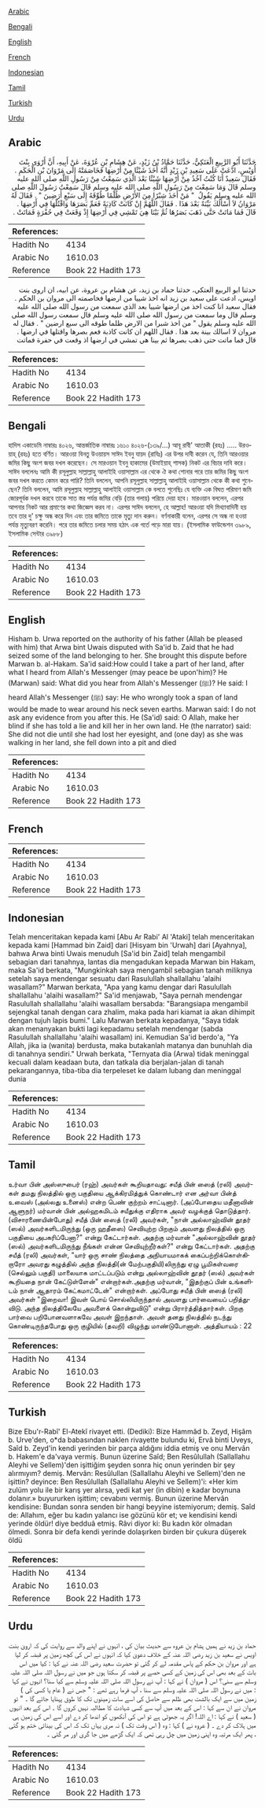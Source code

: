 [Arabic](#arabic)

[Bengali](#bengali)

[English](#english)

[French](#french)

[Indonesian](#indonesian)

[Tamil](#tamil)

[Turkish](#turkish)

[Urdu](#urdu)

## Arabic


<div dir="rtl" lang="ar" style={{fontSize:'larger',backgroundColor:'#f8f9fa',padding:20}}>
حَدَّثَنَا أَبُو الرَّبِيعِ الْعَتَكِيُّ، حَدَّثَنَا حَمَّادُ بْنُ زَيْدٍ، عَنْ هِشَامِ بْنِ عُرْوَةَ، عَنْ أَبِيهِ، أَنَّ أَرْوَى بِنْتَ أُوَيْسٍ، ادَّعَتْ عَلَى سَعِيدِ بْنِ زَيْدٍ أَنَّهُ أَخَذَ شَيْئًا مِنْ أَرْضِهَا فَخَاصَمَتْهُ إِلَى مَرْوَانَ بْنِ الْحَكَمِ ‏.‏ فَقَالَ سَعِيدٌ أَنَا كُنْتُ آخُذُ مِنْ أَرْضِهَا شَيْئًا بَعْدَ الَّذِي سَمِعْتُ مِنْ رَسُولِ اللَّهِ صلى الله عليه وسلم قَالَ وَمَا سَمِعْتَ مِنْ رَسُولِ اللَّهِ صلى الله عليه وسلم قَالَ سَمِعْتُ رَسُولَ اللَّهِ صلى الله عليه وسلم يَقُولُ ‏ "‏ مَنْ أَخَذَ شِبْرًا مِنَ الأَرْضِ ظُلْمًا طُوِّقَهُ إِلَى سَبْعِ أَرَضِينَ ‏"‏ ‏.‏ فَقَالَ لَهُ مَرْوَانُ لاَ أَسْأَلُكَ بَيِّنَةً بَعْدَ هَذَا ‏.‏ فَقَالَ اللَّهُمَّ إِنْ كَانَتْ كَاذِبَةً فَعَمِّ بَصَرَهَا وَاقْتُلْهَا فِي أَرْضِهَا ‏.‏ قَالَ فَمَا مَاتَتْ حَتَّى ذَهَبَ بَصَرُهَا ثُمَّ بَيْنَا هِيَ تَمْشِي فِي أَرْضِهَا إِذْ وَقَعَتْ فِي حُفْرَةٍ فَمَاتَتْ ‏.‏
</div>
<div style={{backgroundColor:'#f8f9fa',padding:20, marginBottom: 10}}><table> <thead> <tr> <th>References:</th> <th></th> </tr> </thead> <tbody><tr><td>Hadith No</td><td>4134</td></tr><tr><td>Arabic No</td><td>1610.03</td></tr><tr><td>Reference</td><td>Book 22 Hadith 173</td></tr></tbody></table></div>


<div dir="rtl" lang="ar" style={{fontSize:'larger',backgroundColor:'#f8f9fa',padding:20}}>
حدثنا ابو الربيع العتكي، حدثنا حماد بن زيد، عن هشام بن عروة، عن ابيه، ان اروى بنت اويس، ادعت على سعيد بن زيد انه اخذ شييا من ارضها فخاصمته الى مروان بن الحكم . فقال سعيد انا كنت اخذ من ارضها شييا بعد الذي سمعت من رسول الله صلى الله عليه وسلم قال وما سمعت من رسول الله صلى الله عليه وسلم قال سمعت رسول الله صلى الله عليه وسلم يقول " من اخذ شبرا من الارض ظلما طوقه الى سبع ارضين " . فقال له مروان لا اسالك بينة بعد هذا . فقال اللهم ان كانت كاذبة فعم بصرها واقتلها في ارضها . قال فما ماتت حتى ذهب بصرها ثم بينا هي تمشي في ارضها اذ وقعت في حفرة فماتت
</div>
<div style={{backgroundColor:'#f8f9fa',padding:20, marginBottom: 10}}><table> <thead> <tr> <th>References:</th> <th></th> </tr> </thead> <tbody><tr><td>Hadith No</td><td>4134</td></tr><tr><td>Arabic No</td><td>1610.03</td></tr><tr><td>Reference</td><td>Book 22 Hadith 173</td></tr></tbody></table></div>

## Bengali


<div dir="ltr" lang="bn" style={{fontSize:'larger',backgroundColor:'#f8f9fa',padding:20}}>
হাদিস একাডেমি নাম্বারঃ ৪০২৬, আন্তর্জাতিক নাম্বারঃ ১৬১০ ৪০২৬-(১৩৯/...) আবূ রাবী' আতাকী (রহঃ) ..... উরওয়াহ্ (রহঃ) হতে বর্ণিত। আরওয়া বিনতু উওয়ায়স সাঈদ ইবনু যায়দ (রাযিঃ) এর উপর দাবী করেন যে, তিনি আরওয়ার জমির কিছু অংশ জবর দখল করেছেন। সে মারওয়ান ইবনু হাকামের (উমাইয়াহ্ শাসক) নিকট এর বিচার দাবি করে। সাঈদ বললেনঃ আমি কী রসূলুল্লাহ সাল্লাল্লাহু আলাইহি ওয়াসাল্লাম এর থেকে ঐ কথা শোনার পরে তার জমির কিছু অংশ জবর দখল করতে কেমন করে পারি? তিনি বললেন, আপনি রসূলুল্লাহ সাল্লাল্লাহু আলাইহি ওয়াসাল্লাম থেকে কী কথা শুনেছেন? তিনি বললেন, আমি রসূলুল্লাহ সাল্লাল্লাহু আলাইহি ওয়াসাল্লাম কে বলতে শুনেছিঃ যে ব্যক্তি এক বিঘত পরিমাণ জমি জোরপূর্বক দখল করবে তাকে সাত স্তর পর্যন্ত জমির বেড়ি (তার গলায়) পরিয়ে দেয়া হবে। মারওয়ান বললেন, এরপর আপনার নিকট আর প্রমাণের কথা জিজ্ঞেস করব না। এরপর সাঈদ বললেন, হে আল্লাহ! আরওয়া যদি মিথ্যাবাদিনী হয় তবে তার দু' চক্ষু অন্ধ করে দিন এবং তার জমিতে তাকে মৃত্যু দান করুন। বর্ণনাকারী বলেন, এরপর সে অন্ধ না হওয়া পর্যন্ত মৃত্যুবরণ করেনি। পরে তার জমিতে চলার সময় হঠাৎ এক গর্তে পড়ে মারা যায়। (ইসলামিক ফাউন্ডেশন ৩৯৮৯, ইসলামিক সেন্টার ৩৯৮৮)
</div>
<div style={{backgroundColor:'#f8f9fa',padding:20, marginBottom: 10}}><table> <thead> <tr> <th>References:</th> <th></th> </tr> </thead> <tbody><tr><td>Hadith No</td><td>4134</td></tr><tr><td>Arabic No</td><td>1610.03</td></tr><tr><td>Reference</td><td>Book 22 Hadith 173</td></tr></tbody></table></div>

## English


<div dir="ltr" lang="en" style={{fontSize:'larger',backgroundColor:'#f8f9fa',padding:20}}>
Hisham b. Urwa reported on the authority of his father (Allah be pleased with him) that Arwa bint Uwais disputed with Sa'id b. Zaid that he had seized some of the land belonging to her. She brought this dispute before Marwan b. al-Hakam. Sa'id said:How could I take a part of her land, after what I heard from Allah's Messenger (may peace be upon'him)? He (Marwan) said: What did you hear from Allah's Messenger (ﷺ)? He said: I heard Allah's Messenger (ﷺ) say: He who wrongly took a span of land would be made to wear around his neck seven earths. Marwan said: I do not ask any evidence from you after this. He (Sa'id) said: O Allah, make her blind if she has told a lie and kill her in her own land. He (the narrator) said: She did not die until she had lost her eyesight, and (one day) as she was walking in her land, she fell down into a pit and died
</div>
<div style={{backgroundColor:'#f8f9fa',padding:20, marginBottom: 10}}><table> <thead> <tr> <th>References:</th> <th></th> </tr> </thead> <tbody><tr><td>Hadith No</td><td>4134</td></tr><tr><td>Arabic No</td><td>1610.03</td></tr><tr><td>Reference</td><td>Book 22 Hadith 173</td></tr></tbody></table></div>

## French


<div dir="ltr" lang="fr" style={{fontSize:'larger',backgroundColor:'#f8f9fa',padding:20}}>

</div>
<div style={{backgroundColor:'#f8f9fa',padding:20, marginBottom: 10}}><table> <thead> <tr> <th>References:</th> <th></th> </tr> </thead> <tbody><tr><td>Hadith No</td><td>4134</td></tr><tr><td>Arabic No</td><td>1610.03</td></tr><tr><td>Reference</td><td>Book 22 Hadith 173</td></tr></tbody></table></div>

## Indonesian


<div dir="ltr" lang="id" style={{fontSize:'larger',backgroundColor:'#f8f9fa',padding:20}}>
Telah menceritakan kepada kami [Abu Ar Rabi' Al 'Ataki] telah menceritakan kepada kami [Hammad bin Zaid] dari [Hisyam bin 'Urwah] dari [Ayahnya], bahwa Arwa binti Uwais menuduh [Sa'id bin Zaid] telah mengambil sebagian dari tanahnya, lantas dia mengadukan kepada Marwan bin Hakam, maka Sa'id berkata, "Mungkinkah saya mengambil sebagian tanah miliknya setelah saya mendengar sesuatu dari Rasulullah shallallahu 'alaihi wasallam?" Marwan berkata, "Apa yang kamu dengar dari Rasulullah shallallahu 'alaihi wasallam?" Sa'id menjawab, "Saya pernah mendengar Rasulullah shallallahu 'alaihi wasallam bersabda: "Barangsiapa mengambil sejengkal tanah dengan cara zhalim, maka pada hari kiamat ia akan dihimpit dengan tujuh lapis bumi." Lalu Marwan berkata kepadanya, "Saya tidak akan menanyakan bukti lagi kepadamu setelah mendengar (sabda Rasulullah shallallahu 'alaihi wasallam) ini. Kemudian Sa'id berdo'a, "Ya Allah, jika ia (wanita) berdusta, maka butakanlah matanya dan bunuhlah dia di tanahnya sendiri." Urwah berkata, "Ternyata dia (Arwa) tidak meninggal kecuali dalam keadaan buta, dan tatkala dia berjalan-jalan di tanah pekarangannya, tiba-tiba dia terpeleset ke dalam lubang dan meninggal dunia
</div>
<div style={{backgroundColor:'#f8f9fa',padding:20, marginBottom: 10}}><table> <thead> <tr> <th>References:</th> <th></th> </tr> </thead> <tbody><tr><td>Hadith No</td><td>4134</td></tr><tr><td>Arabic No</td><td>1610.03</td></tr><tr><td>Reference</td><td>Book 22 Hadith 173</td></tr></tbody></table></div>

## Tamil


<div dir="ltr" lang="ta" style={{fontSize:'larger',backgroundColor:'#f8f9fa',padding:20}}>
உர்வா பின் அஸ்ஸுபைர் (ரஹ்) அவர்கள் கூறியதாவது: சயீத் பின் ஸைத் (ரலி) அவர்கள் தமது நிலத்தில் ஒரு பகுதியை ஆக்கிரமித்துக் கொண்டார் என அர்வா பின்த் உவைஸ் (அல்லது உனைஸ்) என்ற பெண் குற்றம் சாட்டினார். (அப்போதைய மதீனாவின் ஆளுநர்) மர்வான் பின் அல்ஹகமிடம் சயீதுக்கு எதிராக அவர் வழக்குத் தொடுத்தார். (விசாரணையின்போது) சயீத் பின் ஸைத் (ரலி) அவர்கள், "நான் அல்லாஹ்வின் தூதர் (ஸல்) அவர்களிடமிருந்து (ஒரு ஹதீஸை) செவியுற்ற பிறகும் அவளது நிலத்தில் ஒரு பகுதியை அபகரிப்பேனா?" என்று கேட்டார்கள். அதற்கு மர்வான் "அல்லாஹ்வின் தூதர் (ஸல்) அவர்களிடமிருந்து நீங்கள் என்ன செவியுற்றீர்கள்?" என்று கேட்டார்கள். அதற்கு சயீத் (ரலி) அவர்கள், "யார் ஒரு சாண் நிலத்தை அநியாயமாகக் கைப்பற்றிக்கொள்கிறாரோ அவரது கழுத்தில் அந்த நிலத்தி(ன் மேற்பகுதியி)லிருந்து ஏழு பூமிகள்வரை (செல்லும் பகுதி) மாலையாக மாட்டப்படும் என்று அல்லாஹ்வின் தூதர் (ஸல்) அவர்கள் கூறியதை நான் கேட்டுள்ளேன்" என்றார்கள்.அதற்கு மர்வான், "இதற்குப் பின் உங்களிடம் நான் ஆதாரம் கேட்கமாட்டேன்" என்றார்கள். அப்போது சயீத் பின் ஸைத் (ரலி) அவர்கள் "இறைவா! இவள் பொய் சொல்லியிருந்தால் அவளது பார்வையைப் பறித்துவிடு. அந்த நிலத்திலேயே அவளைக் கொன்றுவிடு" என்று பிரார்த்தித்தார்கள். பிறகு பார்வை பறிபோனவளாகவே அவள் இறந்தாள். அவள் தனது நிலத்தில் நடந்து கொண்டிருந்தபோது ஒரு குழியில் (தவறி) விழுந்து மாண்டுபோனாள். அத்தியாயம் : 22
</div>
<div style={{backgroundColor:'#f8f9fa',padding:20, marginBottom: 10}}><table> <thead> <tr> <th>References:</th> <th></th> </tr> </thead> <tbody><tr><td>Hadith No</td><td>4134</td></tr><tr><td>Arabic No</td><td>1610.03</td></tr><tr><td>Reference</td><td>Book 22 Hadith 173</td></tr></tbody></table></div>

## Turkish


<div dir="ltr" lang="tr" style={{fontSize:'larger',backgroundColor:'#f8f9fa',padding:20}}>
Bize Ebu'r-Rabî' El-Atekî rivayet etti. (Dediki): Bize Hammâd b. Zeyd, Hişâm b. Urve'den, o*da babasından naklen rivayette bulundu ki, Ervâ binti Uveys, Saîd b. Zeyd'in kendi yerinden bir parça aldığını iddia etmiş ve onu Mervân b. Hakem'e da'vaya vermiş. Bunun üzerine Saîd; Ben Resûlullah (Sallallahu Aleyhi ve Sellem)'den işittiğim şeyden sonra hiç onun yerinden bir şey alırmıyım? demiş. Mervân: Resûlullan (Sallallahu Aleyhi ve Sellem)'den ne işittin? deyince: Ben Resûlullah (Sallallahu Aleyhi ve Sellem)'i: «Her kim zulüm yolu ile bir karış yer alırsa, yedi kat yer (in dibin) e kadar boynuna dolanır.» buyururken işittim; cevabını vermiş. Bunun üzerine Mervân kendisine: Bundan sonra senden bir hangi beyyine istemiyorum; demiş. Saîd de: Allahım, eğer bu kadın yalancı ise gözünü kör et; ve kendisini kendi yerinde öldür! diye bedduâ etmiş. Râvi diyor ki: Bu kadın kör olmadan ölmedi. Sonra bir defa kendi yerinde dolaşırken birden bir çukura düşerek öldü
</div>
<div style={{backgroundColor:'#f8f9fa',padding:20, marginBottom: 10}}><table> <thead> <tr> <th>References:</th> <th></th> </tr> </thead> <tbody><tr><td>Hadith No</td><td>4134</td></tr><tr><td>Arabic No</td><td>1610.03</td></tr><tr><td>Reference</td><td>Book 22 Hadith 173</td></tr></tbody></table></div>

## Urdu


<div dir="rtl" lang="ur" style={{fontSize:'larger',backgroundColor:'#f8f9fa',padding:20}}>
حماد بن زید نے ہمیں ہشام بن عروہ سے حدیث بیان کی ، انہوں نے اپنے والد سے روایت کی کہ ارویٰ بنت اویس نے سعید بن زید رضی اللہ عنہ کے خلاف دعویٰ کیا کہ انہوں نے اس کی کچھ زمین پر قبضہ کر لیا ہے اور مروان بن حکم کے پاس مقدمہ لے کر گئی تو حضرت سعید رضی اللہ عنہ نے کہا : کیا میں اس بات کے بعد بھی اس کی زمین کے کسی حصے پر قبضہ کر سکتا ہوں جو میں نے رسول اللہ صلی اللہ علیہ وسلم سے سنی؟ اس ( مروان ) نے کہا : آپ نے رسول اللہ صلی اللہ علیہ وسلم سے کیا سنا؟ انہوں نے کہا : میں نے رسول اللہ صلی اللہ علیہ وسلم سے سنا ، آپ فرما رہے تھے : " جس نے ( عام یا کسی کی ) زمین میں سے ایک بالشت بھی ظلم سے حاصل کی اسے سات زمینوں تک کا طوق پہنایا جائے گا ۔ " تو مروان نے ان سے کہا : اس کے بعد میں آپ سے کسی شہادت کا مطالبہ نہیں کروں گا ۔ اس کے بعد انہوں ( سعید ) نے کہا : اے اللہ! اگر یہ جھوٹی ہے تو اس کی آنکھوں کو اندھا کر دے اور اسے اس کی زمین ہی میں ہلاک کر دے ۔ ( عروہ نے ) کہا : وہ ( اس وقت تک ) نہ مری یہاں تک کہ اس کی بینائی ختم ہو گئی ، پھر ایک مرتبہ وہ اپنی زمین میں چل رہی تھی کہ ایک گڑھے میں جا گری اور مر گئی ۔
</div>
<div style={{backgroundColor:'#f8f9fa',padding:20, marginBottom: 10}}><table> <thead> <tr> <th>References:</th> <th></th> </tr> </thead> <tbody><tr><td>Hadith No</td><td>4134</td></tr><tr><td>Arabic No</td><td>1610.03</td></tr><tr><td>Reference</td><td>Book 22 Hadith 173</td></tr></tbody></table></div>